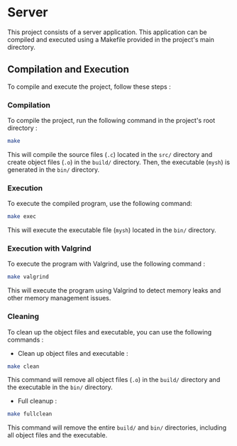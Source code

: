 # Server

This project consists of a server application. This application can be compiled and executed using a Makefile provided in the project's main directory.

## Compilation and Execution

To compile and execute the project, follow these steps :

### Compilation

To compile the project, run the following command in the project's root directory :
```bash
make
```
This will compile the source files (`.c`) located in the `src/` directory and create object files (`.o`) in the `build/` directory. Then, the executable (`mysh`) is generated in the `bin/` directory.

### Execution

To execute the compiled program, use the following command:
```bash
make exec
```
This will execute the executable file (`mysh`) located in the `bin/` directory.

### Execution with Valgrind

To execute the program with Valgrind, use the following command :
```bash
make valgrind
```
This will execute the program using Valgrind to detect memory leaks and other memory management issues.

### Cleaning

To clean up the object files and executable, you can use the following commands :

* Clean up object files and executable :
```bash
make clean
```
This command will remove all object files (`.o`) in the `build/` directory and the executable in the `bin/` directory.

* Full cleanup :
```bash
make fullclean
```
This command will remove the entire `build/` and `bin/` directories, including all object files and the executable.